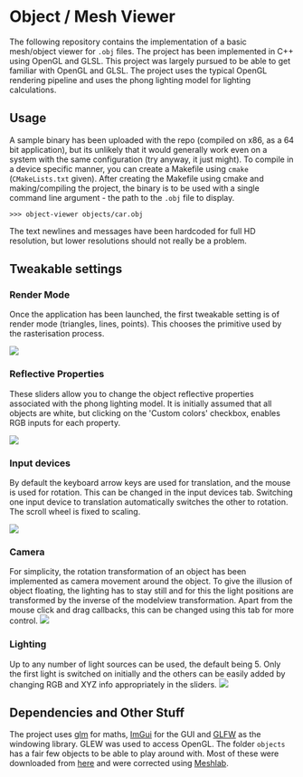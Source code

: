 # Object / Mesh Viewer

The following repository contains the implementation of a basic mesh/object viewer for `.obj` files. The project has been implemented in C++ using OpenGL and GLSL. This project was largely pursued to be able to get familiar with OpenGL and GLSL. The project uses the typical OpenGL rendering pipeline and uses the phong lighting model for lighting calculations.   

## Usage

A sample binary has been uploaded with the repo (compiled on x86, as a 64 bit application), but its unlikely that it would generally work even on a system with the same configuration (try anyway, it just might). To compile in a device specific manner, you can create a Makefile using `cmake` (`CMakeLists.txt` given). After creating the Makefile using cmake and making/compiling the project, the binary is to be used with a single command line argument - the path to the `.obj` file to display. 

    >>> object-viewer objects/car.obj 
    
The text newlines and messages have been hardcoded for full HD resolution, but lower resolutions should not really be a problem.

## Tweakable settings
### Render Mode 

Once the application has been launched, the first tweakable setting is of render mode (triangles, lines, points). This chooses the primitive used by the rasterisation process. 

![](https://github.com/amanshenoy/object-viewer/blob/main/demonstrations/render_mode.gif)

### Reflective Properties

These sliders allow you to change the object reflective properties associated with the phong lighting model. It is initially assumed that all objects are white, but clicking on the 'Custom colors' checkbox, enables RGB inputs for each property.

![](https://github.com/amanshenoy/object-viewer/blob/main/demonstrations/reflective_properties.gif)

### Input devices

By default the keyboard arrow keys are used for translation, and the mouse is used for rotation. This can be changed in the input devices tab. Switching one input device to translation automatically switches the other to rotation. The scroll wheel is fixed to scaling.  

![](https://github.com/amanshenoy/object-viewer/blob/main/demonstrations/input_devices.gif)

### Camera

For simplicity, the rotation transformation of an object has been implemented as camera movement around the object. To give the illusion of object floating, the lighting has to stay still and for this the light positions are transformed by the inverse of the modelview transformation. Apart from the mouse click and drag callbacks, this can be changed using this tab for more control. 
![](https://github.com/amanshenoy/object-viewer/blob/main/demonstrations/camera.gif)

### Lighting 

Up to any number of light sources can be used, the default being 5. Only the first light is switched on initially and the others can be easily added by changing RGB and XYZ info appropriately in the sliders. 
![](https://github.com/amanshenoy/object-viewer/blob/main/demonstrations/lighting.gif)


## Dependencies and Other Stuff

The project uses [glm](https://github.com/g-truc/glm) for maths, [ImGui](https://github.com/ocornut/imgui) for the GUI and [GLFW](glfw.org) as the windowing library. GLEW was used to access OpenGL. The folder `objects` has a fair few objects to be able to play around with. Most of these were downloaded from [here](https://people.sc.fsu.edu/~jburkardt/data/obj/obj.html) and were corrected using [Meshlab](https://www.meshlab.net/).  
